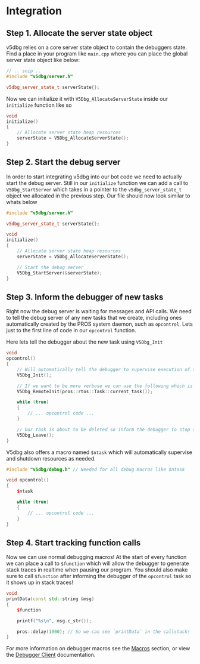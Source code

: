 # Integration

## Step 1. Allocate the server state object

v5dbg relies on a core server state object to contain the debuggers state. Find a place in your program like `main.cpp` where you can place the global server state object like below:

```c++
// .. snip ..
#include "v5dbg/server.h"

v5dbg_server_state_t serverState{};
```

Now we can initialize it with `V5Dbg_AllocateServerState` inside our `initialize` function like so

```c++
void
initialize()
{
    // Allocate server state heap resources
    serverState = V5Dbg_AllocateServerState();
}
```

## Step 2. Start the debug server

In order to start integrating v5dbg into our bot code we need to actually start the debug server. Still in our `initialize` function we can add a call to `V5Dbg_StartServer` which takes in a pointer to the `v5dbg_server_state_t` object we allocated in the previous step. Our file should now look similar to whats below

```c++
#include "v5dbg/server.h"

v5dbg_server_state_t serverState{};

void
initialize()
{
    // Allocate server state heap resources
    serverState = V5Dbg_AllocateServerState();

    // Start the debug server
    V5Dbg_StartServer(&serverState);
}
```

## Step 3. Inform the debugger of new tasks

Right now the debug server is waiting for messages and API calls. We need to tell the debug server of any new tasks that we create, including ones automatically created by the PROS system daemon, such as `opcontrol`. Lets just to the first line of code in our `opcontrol` function.

Here lets tell the debugger about the new task using `V5Dbg_Init`

```c++
void
opcontrol()
{
    // Will automatically tell the debugger to supervise execution of the current task
    V5Dbg_Init();

    // If we want to be more verbose we can use the following which is what V5Dbg_Init does behind the scenes.
    V5Dbg_RemoteInit(pros::rtos::Task::current_task());

    while (true)
    {
        // ... opcontrol code ...
    }

    // Our task is about to be deleted so inform the debugger to stop supervising it
    V5Dbg_Leave();
}
```

V5dbg also offers a macro named `$ntask` which will automatically supervise and shutdown resources as needed.

```c++
#include "v5dbg/debug.h" // Needed for all debug macros like $ntask

void opcontrol()
{
    $ntask

    while (true)
    {
        // ... opcontrol code ...
    }
}

```

## Step 4. Start tracking function calls

Now we can use normal debugging macros! At the start of every function we can place a call to `$function` which will allow the debugger to generate stack traces in realtime when pausing our program. You should also make sure to call `$function` after informing the debugger of the `opcontrol` task so it shows up in stack traces!

```c++
void 
printData(const std::string &msg)
{
    $function

    printf("%s\n", msg.c_str());

    pros::delay(1000); // So we can see `printData` in the callstack!
}
```

For more information on debugger macros see the [Macros](../cpp/macros/debug/function.md) section, or view the [Debugger Client](../install/debugger.md) documentation.
